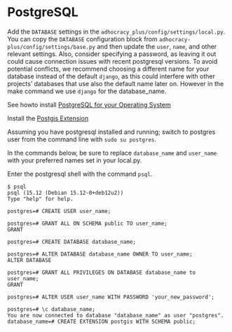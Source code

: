 # PostgreSQL
Add the `DATABASE` settings in the `adhocracy_plus/config/settings/local.py`. You can copy the `DATABASE` configuration block from `adhocracy-plus/config/settings/base.py` and then update the `user`, `name`, and other relevant settings. Also, consider specifying a password, as leaving it out could cause connection issues with recent postgresql versions.
To avoid potential conflicts, we recommend choosing a different name for your database instead of the default `django`, as this could interfere with other projects’ databases that use also the default name later on. However in the make command we use `django` for the database_name.

See howto install [PostgreSQL for your Operating System](https://www.postgresql.org/download)

Install the [Postgis Extension](https://www.postgis.net/documentation/getting_started#installing-postgis)

Assuming you have postgresql installed and running; switch to postgres user from the command line with `sudo su postgres`.

In the commands below, be sure to replace `database_name` and `user_name` with your preferred names set in your local.py.

Enter the postgresql shell with the command `psql`.
```
$ psql 
psql (15.12 (Debian 15.12-0+deb12u2))
Type "help" for help.

postgres=# CREATE USER user_name;

postgres=# GRANT ALL ON SCHEMA public TO user_name;
GRANT

postgres=# CREATE DATABASE database_name;

postgres=# ALTER DATABASE database_name OWNER TO user_name;
ALTER DATABASE

postgres=# GRANT ALL PRIVILEGES ON DATABASE database_name to user_name;
GRANT

postgres=# ALTER USER user_name WITH PASSWORD 'your_new_password';

postgres=# \c database_name;
You are now connected to database "database_name" as user "postgres".
database_name=# CREATE EXTENSION postgis WITH SCHEMA public;
```
